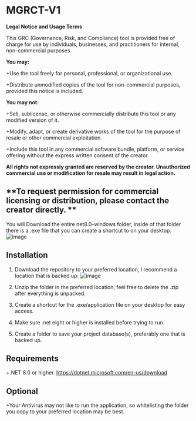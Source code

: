 # MGRCT-V1
**Legal Notice and Usage Terms**

This GRC (Governance, Risk, and Compliance) tool is provided free of charge for use by individuals, businesses, and practitioners for internal, non-commercial purposes.

**You may:**

   +Use the tool freely for personal, professional, or organizational use.

   +Distribute unmodified copies of the tool for non-commercial purposes, provided this notice is included.

**You may not:**

   +Sell, sublicense, or otherwise commercially distribute this tool or any modified version of it.

   +Modify, adapt, or create derivative works of the tool for the purpose of resale or other commercial exploitation.

   +Include this tool in any commercial software bundle, platform, or service offering without the express written consent of the creator.

**All rights not expressly granted are reserved by the creator. Unauthorized commercial use or modification for resale may result in legal action.**

**To request permission for commercial licensing or distribution, please contact the creator directly.
**
------------
You will Download the entire net8.0-windows folder, inside of that folder there is a .exe file that you can create a shortcut to on your desktop. 
![image](https://github.com/user-attachments/assets/0ebea408-9951-4b10-a723-21cfa4db4b12)

Installation
------------

1) Download the repository to your preferred location, I recommend a location that is backed up:
![image](https://github.com/user-attachments/assets/5f493147-e9f4-40e1-b094-47fdd131d46a)

2) Unzip the folder in the preferred location; feel free to delete the .zip after everything is unpacked.

3) Create a shortcut for the .exe/application file on your desktop for easy access.

4) Make sure .net eight or higher is installed before trying to run.

5) Create a folder to save your project database(s), preferably one that is backed up.

   
Requirements
------------
+.NET 8.0 or higher. 
https://dotnet.microsoft.com/en-us/download

Optional
--------
+Your Antivirus may not like to run the application, so whitelisting the folder you copy to your preferred location may be best.
